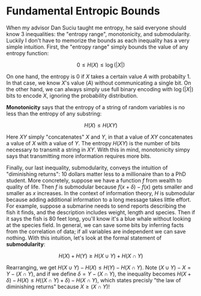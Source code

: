 # Fundamental Entropic Bounds

When my advisor Dan Suciu taught me entropy, he said everyone should know 3
inequalities: the "entropy range", monotonicity, and submodularity. Luckily I
don't have to memorize the bounds as each inequality has a very simple intuition.
First, the "entropy range" simply bounds the value of any entropy function: 

```math
0 \leq H(X) \leq \log(|X|)
```

On one hand, the entropy is 0 if $`X`$ takes a certain value $`A`$ with probabilty
$`1`$. In that case, we know $`X`$'s value ($`A`$) without communicating a single bit.
On the other hand, we can always simply use full binary encoding with
$`\log(|X|)`$ bits to encode $`X`$, ignoring the probability distribution. 

**Monotonicity** says that the entropy of a string of random variables is no less than
the entropy of any substring: 

```math
H(X) \leq H(XY)
```

Here $`XY`$ simply "concatenates" $`X`$ and $`Y`$, in that a value of $`XY`$ concatenates
a value of $`X`$ with a value of $`Y`$. The entropy $`H(XY)`$ is the number of bits
necessary to transmit a string in $`XY`$. With this in mind, monotonicity simpy says
that transmitting more information requires more bits. 

Finally, our last inequality, submodularity, conveys the intuition of
"diminishing returns": 10 dollars matter less to a millionaire than to a PhD
student. More concretely, suppose we have a function $`f`$ from wealth to
quality of life. Then $`f`$ is submodular because $`f(x + \delta) - f(x)`$ gets
smaller and smaller as $`x`$ increases. In the context of information theory, $`H`$
is submodular because adding additional information to a long message takes
little effort. For example, suppose a submarine needs to send reports describing
the fish it finds, and the description includes weight, length and species. Then
if it says the fish is 80 feet long, you'll know it's a blue whale without
looking at the species field. In general, we can save some bits by inferring
facts from the correlation of data; if all variables are independent we can save
nothing. With this intuition, let's look at the formal statement of
**submodularity**:

```math
H(X) + H(Y) \geq H(X \cup Y) + H(X \cap Y)
```

Rearranging, we get $`H(X \cup Y) - H(X) \leq H(Y) - H(X \cap Y)`$. Note $`(X
\cup Y) - X = Y - (X\cap Y)`$, and if we define $`\delta = Y - (X\cap Y)`$, the
inequality becomes $`H(X + \delta) - H(X) \leq H((X\cap Y) + \delta) - H(X\cap
Y)`$, which states precisly "the law of diminishing returns" because $`X \geq
(X\cap Y)`$!
